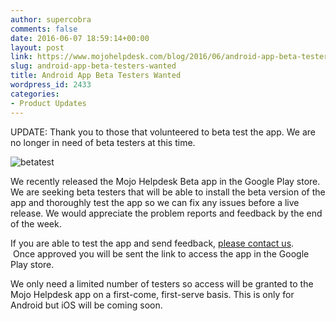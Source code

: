```yaml
---
author: supercobra
comments: false
date: 2016-06-07 18:59:14+00:00
layout: post
link: https://www.mojohelpdesk.com/blog/2016/06/android-app-beta-testers-wanted/
slug: android-app-beta-testers-wanted
title: Android App Beta Testers Wanted
wordpress_id: 2433
categories:
- Product Updates
---
```


UPDATE: Thank you to those that volunteered to beta test the app. We are no longer in need of beta testers at this time.

![betatest](http://www.mojohelpdesk.com/blog/wordpress/wp-content/uploads/2016/06/betatest.jpg)

We recently released the Mojo Helpdesk Beta app in the Google Play store. We are seeking beta testers that will be able to install the beta version of the app and thoroughly test the app so we can fix any issues before a live release. We would appreciate the problem reports and feedback by the end of the week.

If you are able to test the app and send feedback, [please contact us](https://help.mojohelpdesk.com/mytickets/create#/ticket-form/22393).  Once approved you will be sent the link to access the app in the Google Play store.

We only need a limited number of testers so access will be granted to the Mojo Helpdesk app on a first-come, first-serve basis. This is only for Android but iOS will be coming soon.








